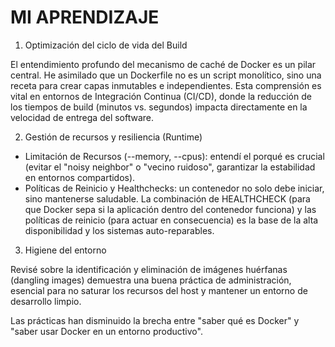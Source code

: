 # MI APRENDIZAJE
1. Optimización del ciclo de vida del Build

  El entendimiento profundo del mecanismo de caché de Docker es un pilar central. He asimilado que un Dockerfile no es un script monolítico, sino una receta para crear capas inmutables e independientes. Esta comprensión es vital en entornos de Integración Continua (CI/CD), donde la reducción de los tiempos de build (minutos vs. segundos) impacta directamente en la velocidad de entrega del software.

2. Gestión de recursos y resiliencia (Runtime)
- Limitación de Recursos (--memory, --cpus): entendí el porqué es crucial (evitar el "noisy neighbor" o "vecino ruidoso", garantizar la estabilidad en entornos compartidos).
- Políticas de Reinicio y Healthchecks: un contenedor no solo debe iniciar, sino mantenerse saludable. La combinación de HEALTHCHECK (para que Docker sepa si la aplicación dentro del contenedor funciona) y las políticas de reinicio (para actuar en consecuencia) es la base de la alta disponibilidad y los sistemas auto-reparables.
3. Higiene del entorno

  Revisé sobre la identificación y eliminación de imágenes huérfanas (dangling images) demuestra una buena práctica de administración, esencial para no saturar los recursos del host y mantener un entorno de desarrollo limpio.

Las prácticas han disminuido la brecha entre "saber qué es Docker" y "saber usar Docker en un entorno productivo".
